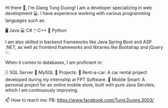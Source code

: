 Hi there 👋, I'm Giang Tung Duong!
I am a developer specializing in web development 💻. I have experience working with various programming languages such as:

🖥️ Java
💻 C#
🖱️ C++
🐍 Python

I am also skilled in backend frameworks like Java Spring Boot and ASP .NET, as well as frontend frameworks and libraries like Bootstrap and jQuery ✨.

When it comes to databases, I am proficient in:

🗄️ SQL Server
💾 MySQL
📂 Projects:
🚗 Rent-a-car: A car rental project developed during my internship at FPT Software.
📱 Mobile Smart: A personal project for an online mobile store, built with pure Java Servlets, which I am continuously improving.

📫 How to reach me:
FB: https://www.facebook.com/Tung.Duong.3003/
